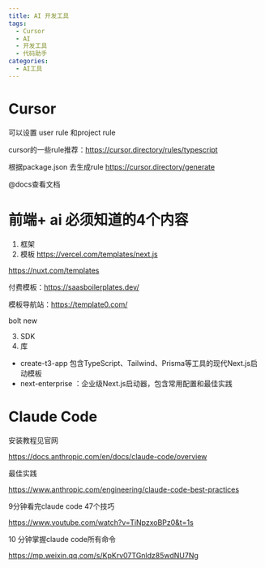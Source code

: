 ```yaml
---
title: AI 开发工具
tags:
  - Cursor
  - AI
  - 开发工具
  - 代码助手
categories:
  - AI工具
---
```


# Cursor

可以设置 user rule 和project rule

cursor的一些rule推荐：https://cursor.directory/rules/typescript

根据package.json 去生成rule https://cursor.directory/generate

@docs查看文档

# 前端+ ai 必须知道的4个内容
1. 框架
2. 模板 
 https://vercel.com/templates/next.js

 https://nuxt.com/templates

 付费模板：https://saasboilerplates.dev/

 模板导航站：https://template0.com/

bolt new

3. SDK
4. 库

- create-t3-app
包含TypeScript、Tailwind、Prisma等工具的现代Next.js启动模板
- next-enterprise
：企业级Next.js启动器，包含常用配置和最佳实践

# Claude Code

安装教程见官网

https://docs.anthropic.com/en/docs/claude-code/overview

最佳实践

https://www.anthropic.com/engineering/claude-code-best-practices

9分钟看完claude code 47个技巧

https://www.youtube.com/watch?v=TiNpzxoBPz0&t=1s

10 分钟掌握claude code所有命令

https://mp.weixin.qq.com/s/KpKrv07TGnldz85wdNU7Ng
